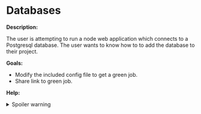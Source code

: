 # Databases

**Description:**

The user is attempting to run a node web application which connects to a Postgresql database. The user wants to know how to to add the database to their project.

**Goals:**

- Modify the included config file to get a green job.
- Share link to green job.

**Help:**
<details>
  <summary>Spoiler warning</summary>

  * https://circleci.com/docs/2.0/postgres-config/
  * https://github.com/Animosity/CraftIRC/wiki/Complete-idiot's-introduction-to-yaml
  * https://circleci.com/docs/2.0/hello-world/#echo-hello-world-with-a-build-job
  * https://discuss.circleci.com/t/postgresql-always-reports-job-was-canceled/29208

</details>
